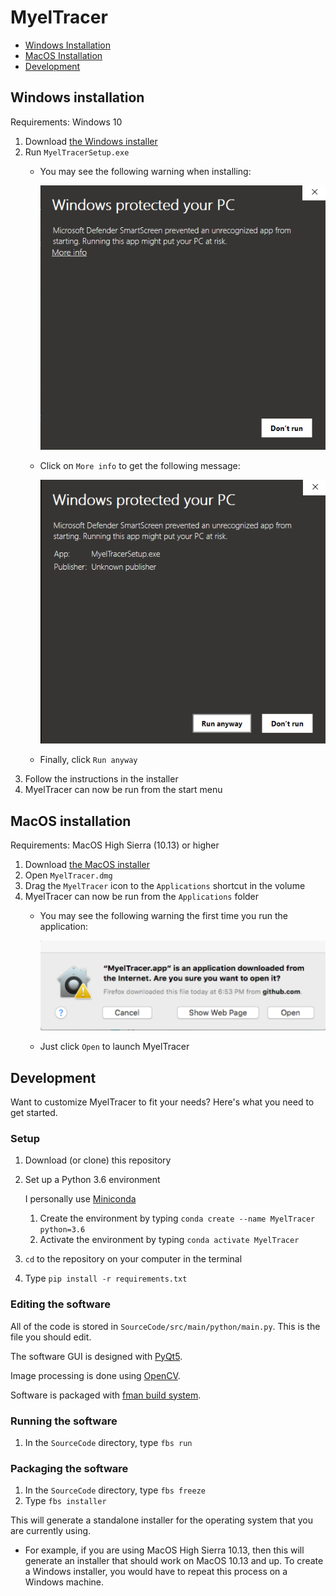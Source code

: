 # MyelTracer
- [Windows Installation](#windows-installation)
- [MacOS Installation](#macos-installation)
- [Development](#development)

## Windows installation

Requirements: Windows 10

1. Download [the Windows installer](https://github.com/HarrisonAllen/MyelTracer/releases/download/v1.3/MyelTracerSetup.exe)
2. Run `MyelTracerSetup.exe`
   * You may see the following warning when installing:

     ![Windows Warning](https://github.com/HarrisonAllen/MyelTracer/blob/master/readme_resources/WindowsWarning.png)
   * Click on `More info` to get the following message:

     ![Windows Warning, more info](https://github.com/HarrisonAllen/MyelTracer/blob/master/readme_resources/WindowsWarningBypass.png)
   * Finally, click `Run anyway`
3. Follow the instructions in the installer
4. MyelTracer can now be run from the start menu

## MacOS installation

Requirements: MacOS High Sierra (10.13) or higher

1. Download [the MacOS installer](https://github.com/HarrisonAllen/MyelTracer/releases/download/v1.3/MyelTracer.dmg)
2. Open `MyelTracer.dmg`
3. Drag the `MyelTracer` icon to the `Applications` shortcut in the volume
4. MyelTracer can now be run from the `Applications` folder
   * You may see the following warning the first time you run the application:

     ![MacOS Warning](https://github.com/HarrisonAllen/MyelTracer/blob/master/readme_resources/MacOSWarning.png)
   * Just click `Open` to launch MyelTracer

## Development

Want to customize MyelTracer to fit your needs? Here's what you need to get started.

### Setup

1. Download (or clone) this repository
2. Set up a Python 3.6 environment

    I personally use [Miniconda](https://docs.conda.io/en/latest/miniconda.html)
    1. Create the environment by typing `conda create --name MyelTracer python=3.6`
    2. Activate the environment by typing `conda activate MyelTracer`
3. `cd` to the repository on your computer in the terminal
4. Type `pip install -r requirements.txt`

### Editing the software

All of the code is stored in `SourceCode/src/main/python/main.py`. This is the file you should edit.

The software GUI is designed with [PyQt5](https://pypi.org/project/PyQt5/).

Image processing is done using [OpenCV](https://opencv.org/).

Software is packaged with [fman build system](https://build-system.fman.io/).

### Running the software

1. In the `SourceCode` directory, type `fbs run`

### Packaging the software

1. In the `SourceCode` directory, type `fbs freeze`
2. Type `fbs installer`

This will generate a standalone installer for the operating system that you are currently using. 
* For example, if you are using MacOS High Sierra 10.13, then this will generate an installer that should work on MacOS 10.13 and up. To create a Windows installer, you would have to repeat this process on a Windows machine.

